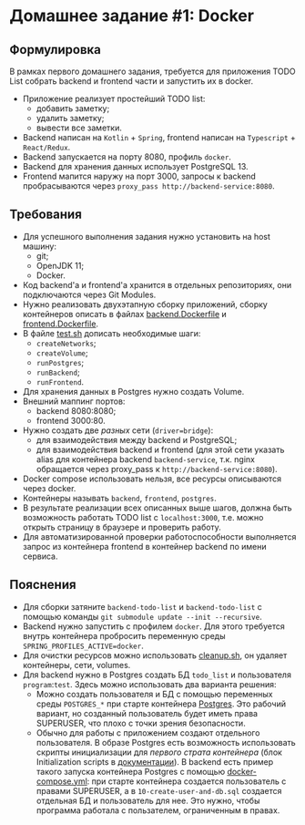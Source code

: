 # Домашнее задание #1: Docker

## Формулировка

В рамках первого домашнего задания, требуется для приложения TODO List собрать backend и frontend части и запустить их в
docker.

* Приложение реализует простейший TODO list:
    * добавить заметку;
    * удалить заметку;
    * вывести все заметки.
* Backend написан на `Kotlin` + `Spring`, frontend написан на `Typescript` + `React/Redux`.
* Backend запускается на порту 8080, профиль `docker`.
* Backend для хранения данных использует PostgreSQL 13.
* Frontend мапится наружу на порт 3000, запросы к backend пробрасываются через `proxy_pass http://backend-service:8080`.

## Требования

* Для успешного выполнения задания нужно установить на host машину:
    * git;
    * OpenJDK 11;
    * Docker.
* Код backend'а и frontend'а хранится в отдельных репозиториях, они подключаются через Git Modules.
* Нужно реализовать двухэтапную сборку приложений, сборку контейнеров описать в
  файлах [backend.Dockerfile](backend.Dockerfile) и [frontend.Dockerfile](frontend.Dockerfile).
* В файле [test.sh](test.sh) дописать необходимые шаги:
    * `createNetworks`;
    * `createVolume`;
    * `runPostgres`;
    * `runBackend`;
    * `runFrontend`.
* Для хранения данных в Postgres нужно создать Volume.
* Внешний маппинг портов:
    * backend 8080:8080;
    * frontend 3000:80.
* Нужно создать две _разных_ сети (`driver=bridge`):
    * для взаимодействия между backend и PostgreSQL;
    * для взаимодействия backend и frontend (для этой сети указать alias для контейнера backend `backend-service`, т.к.
      nginx обращается через proxy_pass к `http://backend-service:8080`).
* Docker compose использовать нельзя, все ресурсы описываются через docker.
* Контейнеры называть `backend`, `frontend`, `postgres`.
* В результате реализации всех описанных выше шагов, должна быть возможность работать TODO list с `localhost:3000`, т.е.
  можно открыть страницу в браузере и проверить работу.
* Для автоматизированной проверки работоспособности выполняется запрос из контейнера frontend в контейнер backend по
  имени сервиса.

## Пояснения

* Для сборки затяните `backend-todo-list` и `backend-todo-list` с помощью
  команды `git submodule update --init --recursive`.
* Backend нужно запустить с профилем `docker`. Для этого требуется внутрь контейнера пробросить переменную
  среды `SPRING_PROFILES_ACTIVE=docker`.
* Для очистки ресурсов можно использовать [cleanup.sh](cleanup.sh), он удаляет контейнеры, сети, volumes.
* Для backend нужно в Postgres создать БД `todo_list` и пользователя `program`:`test`. Здесь можно использовать два
  варианта решения:
    * Можно создать пользователя и БД с помощью переменных среды `POSTGRES_*` при старте
      контейнера [Postgres](https://hub.docker.com/_/postgres). Это рабочий вариант, но созданный пользователь будет
      иметь права SUPERUSER, что плохо с точки зрения безопасности.
    * Обычно для работы с приложением создают отдельного пользователя. В образе Postgres есть возможность использовать
      скрипты инициализации для _первого страта контейнера_ (блок Initialization scripts
      в [документации](https://hub.docker.com/_/postgres)). В backend есть пример такого запуска контейнера Postgres с
      помощью [docker-compose.yml](backend/docker-compose.yml): при старте контейнера создается пользователь с правами
      SUPERUSER, а в `10-create-user-and-db.sql` создается отдельная БД и пользователь для нее. Это нужно, чтобы
      программа работала с пользателем, ограниченным в правах.